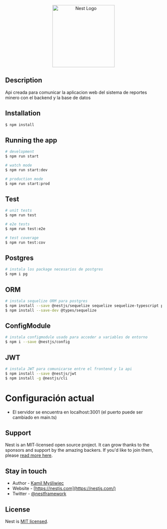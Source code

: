 <p align="center">
  <a href="http://nestjs.com/" target="blank"><img src="https://nestjs.com/img/logo-small.svg" width="200" alt="Nest Logo" /></a>
</p>

[circleci-image]: https://img.shields.io/circleci/build/github/nestjs/nest/master?token=abc123def456
[circleci-url]: https://circleci.com/gh/nestjs/nest

  

## Description

Api creada para comunicar la aplicacion web del sistema de reportes minero con el backend y la base de datos

## Installation

```bash
$ npm install
```

## Running the app

```bash
# development
$ npm run start

# watch mode
$ npm run start:dev

# production mode
$ npm run start:prod
```

## Test

```bash
# unit tests
$ npm run test

# e2e tests
$ npm run test:e2e

# test coverage
$ npm run test:cov
```

## Postgres
```bash
# instala los package necesarios de postgres
$ npm i pg
```

## ORM
```bash
# instala sequelize ORM para postgres
$ npm install --save @nestjs/sequelize sequelize sequelize-typescript postgres
$ npm install --save-dev @types/sequelize
```
## ConfigModule
```bash
# instala configmodule usado para acceder a variables de entorno
$ npm i --save @nestjs/config
```

## JWT
```bash
# instala JWT para comunicarse entre el frontend y la api
$ npm install --save @nestjs/jwt
$ npm install -g @nestjs/cli
```

# Configuración actual
* El servidor se encuentra en localhost:3001 (el puerto puede ser cambiado en main.ts)

## Support

Nest is an MIT-licensed open source project. It can grow thanks to the sponsors and support by the amazing backers. If you'd like to join them, please [read more here](https://docs.nestjs.com/support).

## Stay in touch

- Author - [Kamil Myśliwiec](https://kamilmysliwiec.com)
- Website - [https://nestjs.com](https://nestjs.com/)
- Twitter - [@nestframework](https://twitter.com/nestframework)

## License

Nest is [MIT licensed](LICENSE).
